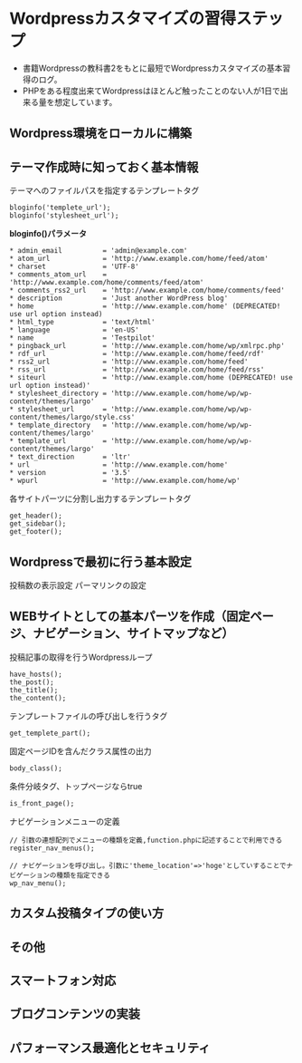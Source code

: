 # Wordpressカスタマイズの習得ステップ
* 書籍Wordpressの教科書2をもとに最短でWordpressカスタマイズの基本習得のログ。
* PHPをある程度出来てWordpressはほとんど触ったことのない人が1日で出来る量を想定しています。

## Wordpress環境をローカルに構築



## テーマ作成時に知っておく基本情報
テーマへのファイルパスを指定するテンプレートタグ
```
bloginfo('templete_url');
bloginfo('stylesheet_url');

```

__bloginfo()パラメータ__
```
* admin_email          = 'admin@example.com'
* atom_url             = 'http://www.example.com/home/feed/atom'
* charset              = 'UTF-8'
* comments_atom_url    = 'http://www.example.com/home/comments/feed/atom'
* comments_rss2_url    = 'http://www.example.com/home/comments/feed'
* description          = 'Just another WordPress blog'
* home                 = 'http://www.example.com/home' (DEPRECATED! use url option instead)
* html_type            = 'text/html'
* language             = 'en-US'
* name                 = 'Testpilot'
* pingback_url         = 'http://www.example.com/home/wp/xmlrpc.php'
* rdf_url              = 'http://www.example.com/home/feed/rdf'
* rss2_url             = 'http://www.example.com/home/feed'
* rss_url              = 'http://www.example.com/home/feed/rss'
* siteurl              = 'http://www.example.com/home (DEPRECATED! use url option instead)'
* stylesheet_directory = 'http://www.example.com/home/wp/wp-content/themes/largo'
* stylesheet_url       = 'http://www.example.com/home/wp/wp-content/themes/largo/style.css'
* template_directory   = 'http://www.example.com/home/wp/wp-content/themes/largo'
* template_url         = 'http://www.example.com/home/wp/wp-content/themes/largo'
* text_direction       = 'ltr'
* url                  = 'http://www.example.com/home'
* version              = '3.5'
* wpurl                = 'http://www.example.com/home/wp'
```

各サイトパーツに分割し出力するテンプレートタグ
```
get_header();
get_sidebar();
get_footer();
```


## Wordpressで最初に行う基本設定
投稿数の表示設定
パーマリンクの設定


## WEBサイトとしての基本パーツを作成（固定ページ、ナビゲーション、サイトマップなど）
投稿記事の取得を行うWordpressループ
```
have_hosts();
the_post();
the_title();
the_content();
```

テンプレートファイルの呼び出しを行うタグ
```
get_templete_part();
```

固定ページIDを含んだクラス属性の出力
```
body_class();
```

条件分岐タグ、トップページならtrue
```
is_front_page();
```

ナビゲーションメニューの定義
```
// 引数の連想配列でメニューの種類を定義,function.phpに記述することで利用できる
register_nav_menus();

// ナビゲーションを呼び出し。引数に'theme_location'=>'hoge'としていすることでナビゲーションの種類を指定できる
wp_nav_menu();
```


## カスタム投稿タイプの使い方


## その他


## スマートフォン対応


## ブログコンテンツの実装


## パフォーマンス最適化とセキュリティ



